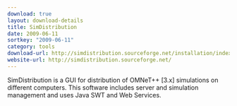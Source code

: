 ```yaml
---
download: true
layout: download-details
title: SimDistribution
date: 2009-06-11
sortkey: "2009-06-11"
category: tools
download-url: http://simdistribution.sourceforge.net/installation/index.html
website-url: http://simdistribution.sourceforge.net/
---
```


SimDistribution is a GUI for distribution of OMNeT++ [3.x] simulations on different computers. This software includes server and simulation management and uses Java SWT and Web Services.

